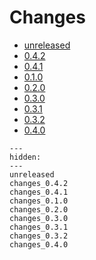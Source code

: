 # Changes

* [unreleased](unreleased.md)
* [0.4.2](changes_0.4.2.md)
* [0.4.1](changes_0.4.1.md)
* [0.1.0](changes_0.1.0.md)
* [0.2.0](changes_0.2.0.md)
* [0.3.0](changes_0.3.0.md)
* [0.3.1](changes_0.3.1.md)
* [0.3.2](changes_0.3.2.md)
* [0.4.0](changes_0.4.0.md)

<!--- This MyST Parser Sphinx directive is necessary to keep Sphinx happy. We need list here all release letters again, because release droid and other scripts assume Markdown --->
```{toctree}
---
hidden:
---
unreleased
changes_0.4.2
changes_0.4.1
changes_0.1.0
changes_0.2.0
changes_0.3.0
changes_0.3.1
changes_0.3.2
changes_0.4.0

```